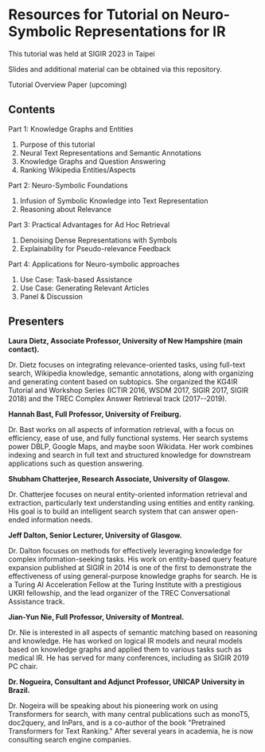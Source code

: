 
# Resources for Tutorial on Neuro-Symbolic Representations for IR

This tutorial was held at SIGIR 2023 in Taipei

Slides and additional material can be obtained via this repository.


Tutorial Overview Paper (upcoming)

## Contents

Part 1: Knowledge Graphs and Entities
   1. Purpose of this tutorial
   2. Neural Text Representations and Semantic Annotations
   3. Knowledge Graphs and Question Answering
   4. Ranking Wikipedia Entities/Aspects


Part 2:  Neuro-Symbolic Foundations
   1. Infusion of Symbolic Knowledge into Text Representation
   2. Reasoning about Relevance

Part 3: Practical Advantages for Ad Hoc Retrieval
  1. Denoising Dense Representations with Symbols
  2. Explainability for Pseudo-relevance Feedback

Part 4: Applications for Neuro-symbolic approaches
  1. Use Case: Task-based Assistance
  2. Use Case: Generating Relevant Articles
  2. Panel \& Discussion



## Presenters

**Laura Dietz, Associate Professor, University of New Hampshire (main contact).**

Dr. Dietz focuses on integrating relevance-oriented tasks, using full-text search,  Wikipedia knowledge, semantic annotations, along with organizing and generating content based on subtopics. She organized the KG4IR Tutorial and Workshop Series (ICTIR 2016, WSDM 2017, SIGIR 2017, SIGIR 2018) and the TREC Complex Answer Retrieval track (2017--2019).

**Hannah Bast, Full Professor, University of Freiburg.**

Dr. Bast works on all aspects of information retrieval, with a focus on efficiency, ease of use, and fully functional systems. Her search systems power DBLP, Google Maps, and maybe soon Wikidata.  Her work combines indexing and search in full text and structured knowledge for downstream applications such as question answering.


**Shubham Chatterjee, Research Associate, University of Glasgow.**

Dr. Chatterjee focuses on neural entity-oriented information retrieval and extraction, particularly text understanding using entities and entity ranking. 
His goal is to build an intelligent search system that can answer open-ended information needs.

**Jeff Dalton, Senior Lecturer, University of Glasgow.**

Dr. Dalton focuses on methods for effectively leveraging knowledge for complex information-seeking tasks. His work on entity-based query feature expansion published at SIGIR in 2014 
is one of the first to demonstrate the effectiveness of using general-purpose knowledge graphs for search.
He is a Turing AI Acceleration Fellow at the Turing Institute with a prestigious UKRI fellowship, and the lead organizer of the TREC Conversational Assistance track.


**Jian-Yun Nie, Full Professor, University of Montreal.** 

Dr. Nie is interested in all aspects of semantic matching based on reasoning and knowledge. He has worked on logical IR models and neural models based on knowledge graphs and applied them to various tasks such as medical IR. He has served for many conferences, including as SIGIR 2019 PC chair.


**Dr. Nogueira, Consultant and Adjunct Professor, UNICAP University in Brazil.**

Dr. Nogeira will be speaking about his pioneering work on using Transformers for search, with many central publications such as monoT5, doc2query, and InPars, and is a co-author of the book "Pretrained Transformers for Text Ranking." After several years in academia, he is now consulting search engine companies.
